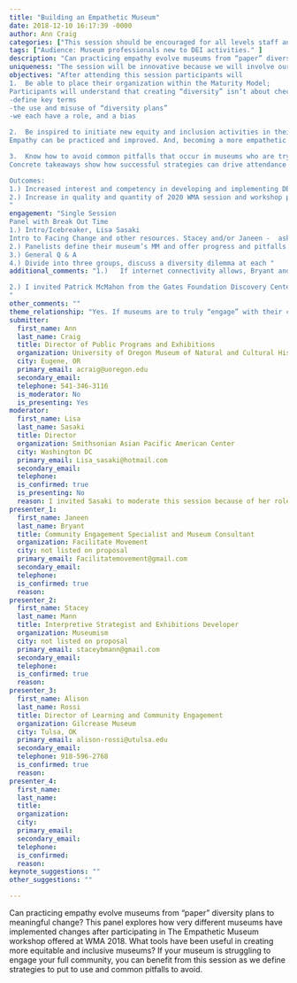```yaml
---
title: "Building an Empathetic Museum"
date: 2018-12-10 16:17:39 -0000
author: Ann Craig
categories: ["This session should be encouraged for all levels staff and leadership in all areas and types of museums."]
tags: ["Audience: Museum professionals new to DEI activities." ]
description: "Can practicing empathy evolve museums from “paper” diversity plans to meaningful change? This panel explores how very different museums have implemented changes after participating in The Empathetic Museum workshop offered at WMA 2018. What tools have been useful in creating more equitable and inclusive museums? If your museum is struggling to engage your full community, you can benefit from this session as we define strategies to put to use and common pitfalls to avoid."
uniqueness: "The session will be innovative because we will involve our audience in reflecting as individuals and as organizations."
objectives: "After attending this session participants will 
1.	Be able to place their organization within the Maturity Model;
Participants will understand that creating “diversity” isn’t about checking boxes or counting up “minorities” Instead, we seek to redistribute power in making key decisions that define our collections, exhibits, programs and all strategic and programmatic activities. 
-define key terms 
-the use and misuse of “diversity plans”
-we each have a role, and a bias

2.	Be inspired to initiate new equity and inclusion activities in their strategic planning and daily work; 
Empathy can be practiced and improved. And, becoming a more empathetic museum is good for your museum and your community (and the world!). Get started by developing a vocabulary, building a list of resources, and learning about the efforts at work in other museums. We’ll use the Calls to Action defined in Facing Change to start your efforts today.

3.	Know how to avoid common pitfalls that occur in museums who are trying to do the “right thing,” but result in further alienating constituencies.
Concrete takeaways show how successful strategies can drive attendance and funding, while taking no action or attempting well-meaning, but short-sighted activities have the opposite effect. 

Outcomes:
1.)	Increased interest and competency in developing and implementing DEI Plans (increase skills; flood the market)
2.)	Increase in quality and quantity of 2020 WMA session and workshop proposals for DEI at multiple stages of development and implementation (proliferation of sharing experiences and strategies)
"
engagement: "Single Session
Panel with Break Out Time
1.)	Intro/Icebreaker, Lisa Sasaki
Intro to Facing Change and other resources. Stacey and/or Janeen -  ask audience to “think and write”, then “pair and share” how their institution fits the Maturity Model (MM). Explain diversity dilemmas for end of session.
2.)	Panelists define their museum’s MM and offer progress and pitfalls 
3.)	General Q & A
4.)	Divide into three groups, discuss a diversity dilemma at each "
additional_comments: "1.)	If internet connectivity allows, Bryant and/or Mann will participate during the introduction of the session via Skype. (They are unable to commit to in-person visit at this time). If internet capability is not available, Ann will pre-record a virtual introduction with them and play it for the audience. The purpose of this is to ensure that Mann and Bryant are properly credited for their work, avoiding joining the prevalent pattern of racially biased citations (Ray, V. Inside Higher Ed, 27 April 2018). 

2.)	I invited Patrick McMahon from the Gates Foundation Discovery Center as the third panelist. After careful consideration, the organization will not be able to participate. However, I am confident I can locate a third panelist who either participated in the workshop or is practicing the work of equity, inclusion, and accessibility. I am open to any recommendations from the committee. 
"
other_comments: ""
theme_relationship: "Yes. If museums are to truly “engage” with their communities, then they must be representative of and by those communities. Understanding the perspectives and experiences of “others” and bringing observation to our own biases is not only critical to engaging people in the museum environment, but also crucial to next steps in our collective human experience."
submitter:
  first_name: Ann
  last_name: Craig
  title: Director of Public Programs and Exhibitions
  organization: University of Oregon Museum of Natural and Cultural History
  city: Eugene, OR
  primary_email: acraig@uoregon.edu
  secondary_email: 
  telephone: 541-346-3116
  is_moderator: No
  is_presenting: Yes
moderator:
  first_name: Lisa
  last_name: Sasaki
  title: Director
  organization: Smithsonian Asian Pacific American Center
  city: Washington DC
  primary_email: Lisa_sasaki@hotmail.com
  secondary_email: 
  telephone: 
  is_confirmed: true
  is_presenting: No
  reason: I invited Sasaki to moderate this session because of her role as a member of the Facing Change working group. Facing Change is a 2018 report summarizing insights from AAM’s Diversity, Equity, Accessibility, and Inclusion working group. I had originally invited Stacey Mann and Janeen Bryant, presenters in the 2018 pre-conference Empathetic Museum workshop, but they are not available to attend in person and therefore it seemed best for them to be included in an introductory role.
presenter_1:
  first_name: Janeen 
  last_name: Bryant
  title: Community Engagement Specialist and Museum Consultant
  organization: Facilitate Movement
  city: not listed on proposal
  primary_email: Facilitatemovement@gmail.com
  secondary_email: 
  telephone: 
  is_confirmed: true
  reason: 
presenter_2:
  first_name: Stacey
  last_name: Mann
  title: Interpretive Strategist and Exhibitions Developer
  organization: Museumism
  city: not listed on proposal
  primary_email: staceybmann@gmail.com
  secondary_email: 
  telephone: 
  is_confirmed: true
  reason: 
presenter_3:
  first_name: Alison
  last_name: Rossi
  title: Director of Learning and Community Engagement
  organization: Gilcrease Museum
  city: Tulsa, OK
  primary_email: alison-rossi@utulsa.edu
  secondary_email: 
  telephone: 918-596-2768
  is_confirmed: true
  reason: 
presenter_4:
  first_name: 
  last_name: 
  title: 
  organization: 
  city: 
  primary_email: 
  secondary_email: 
  telephone: 
  is_confirmed: 
  reason: 
keynote_suggestions: ""
other_suggestions: ""

---
```

Can practicing empathy evolve museums from “paper” diversity plans to meaningful change? This panel explores how very different museums have implemented changes after participating in The Empathetic Museum workshop offered at WMA 2018. What tools have been useful in creating more equitable and inclusive museums? If your museum is struggling to engage your full community, you can benefit from this session as we define strategies to put to use and common pitfalls to avoid.